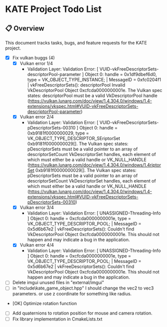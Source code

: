 # KATE Project Todo List

## 📋 Overview
This document tracks tasks, bugs, and feature requests for the KATE project.

- [X] Fix vulkan buggs (4) 
    - [X] Vulkan error 1/4 
        - Validation Layer: Validation Error: [ VUID-vkFreeDescriptorSets-descriptorPool-parameter ] Object 0: handle = 0x1df9dbef6d0, type = VK_OBJECT_TYPE_INSTANCE; | MessageID = 0xfc0204f1 | vkFreeDescriptorSets(): descriptorPool Invalid VkDescriptorPool Object 0xcfcda0000000001e. The Vulkan spec states: descriptorPool must be a valid VkDescriptorPool handle (https://vulkan.lunarg.com/doc/view/1.4.304.0/windows/1.4-extensions/vkspec.html#VUID-vkFreeDescriptorSets-descriptorPool-parameter)
    - [X] Vulkan error 2/4
        -  Validation Layer: Validation Error: [ VUID-vkFreeDescriptorSets-pDescriptorSets-00310 ] Object 0: handle = 0xb9181f0000000029, type = VK_OBJECT_TYPE_DESCRIPTOR_SEriptorSet 0xb9181f0000000029[]. The Vulkan spec states: pDescriptorSets must be a valid pointer to an array of descriptorSetCount VkDescriptorSet handles, each element of which must either be a valid handle or VK_NULL_HANDLE (https://vulkan.lunarg.com/doc/view/1.4.304.0/windows/1.4riptorSet 0xb9181f0000000029[]. The Vulkan spec states: pDescriptorSets must be a valid pointer to an array of descriptorSetCount VkDescriptorSet handles, each element of which must either be a valid handle or VK_NULL_HANDLE (https://vulkan.lunarg.com/doc/view/1.4.304.0/windows/1.4-extensions/vkspec.html#VUID-vkFreeDescriptorSets-pDescriptorSets-00310)
    - [X] Vulkan error 3/4
        -  Validation Layer: Validation Error: [ UNASSIGNED-Threading-Info ] Object 0: handle = 0xcfcda0000000001e, type = VK_OBJECT_TYPE_DESCRIPTOR_POOL; | MessageID = 0x5d6b67e2 | vkFreeDescriptorSets(): Couldn't find VkDescriptorPool Object 0xcfcda0000000001e. This should not happen and may indicate a bug in the application.
    - [X] Vulkan error 4/4
        -  Validation Layer: Validation Error: [ UNASSIGNED-Threading-Info ] Object 0: handle = 0xcfcda0000000001e, type = VK_OBJECT_TYPE_DESCRIPTOR_POOL; | MessageID = 0x5d6b67e2 | vkFreeDescriptorSets(): Couldn't find VkDescriptorPool Object 0xcfcda0000000001e. This should not happen and may indicate a bug in the application.
- [ ] Delete imgui unused files in "external/imgui"
- [ ] in "include\kate_game_object.hpp" I should change the vec2 to vec3 parameters. or use z coordinate for something like radius.
- [OK] Optimize rotation function
- [ ] Add quaternions to rotation position for mouse and camera rotation.
- [ ] Fix library implementation in CmakeLists.txt